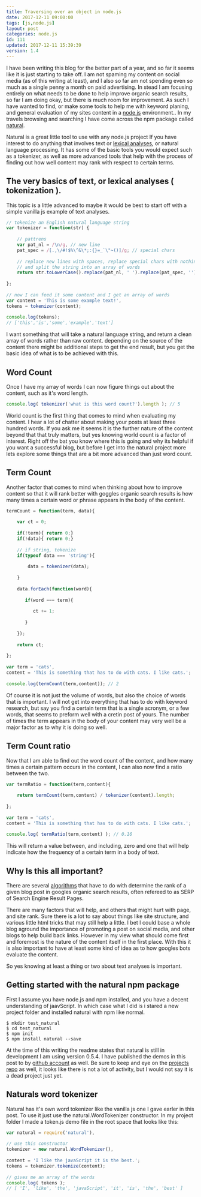 ```yaml
---
title: Traversing over an object in node.js
date: 2017-12-11 09:00:00
tags: [js,node.js]
layout: post
categories: node.js
id: 111
updated: 2017-12-11 15:39:39
version: 1.4
---
```


I have been writing this blog for the better part of a year, and so far it seems like it is just starting to take off. I am not spaming my content on social media (as of this writing at least), and I also so far am not spending even so much as a single penny a month on paid advertising. In stead I am focusing entirely on what needs to be done to help improve organic search results, so far I am doing okay, but there is much room for improvement. As such I have wanted to find, or make some tools to help me with keyword planing, and general evaluation of my sites content in a [node.js](https://nodejs.org/en/) environment.. In my travels browsing and searching I have come across the npm package called [natural](https://www.npmjs.com/package/natural).

<!-- more -->

Natural is a great little tool to use with any node.js project If you have interest to do anything that involves text or [lexical analyses](https://en.wikipedia.org/wiki/Tokenization_(lexical_analysis)), or natural language processing. It has some of the basic tools you would expect such as a tokenizer, as well as more advanced tools that help with the process of finding out how well content may rank with respect to certain terms.

## The very basics of text, or lexical analyses ( tokenization ).

This topic is a little advanced to maybe it would be best to start off with a simple vanilla js example of text analyses.

```js
// tokenize an English natural language string
var tokenizer = function(str) {
 
    // pattrens
    var pat_nl = /\n/g, // new line
    pat_spec = /[.,\/#!$%\^&\*;:{}=_`\"~()]/g; // special chars
 
    // replace new lines with spaces, replace special chars with nothing,
    // and split the string into an array of words
    return str.toLowerCase().replace(pat_nl, ' ').replace(pat_spec, '').split(' ');
    
};
 
// now I can feed it some content and I get an array of words
var content = 'This is some example text!',
tokens = tokenizer(content);
 
console.log(tokens);
// ['this','is','some','example','text']
```

I want something that will take a natural language string, and return a clean array of words rather than raw content. depending on the source of the content there might be additional steps to get the end result, but you get the basic idea of what is to be achieved with this. 

## Word Count

Once I have my array of words I can now figure things out about the content, such as it's word length.

```js
console.log( tokenizer('what is this word count?').length ); // 5
```

World count is the first thing that comes to mind when evaluating my content. I hear a lot of chatter about making your posts at least three hundred words. If you ask me it seems it is the further nature of the content beyond that that truly matters, but yes knowing world count is a factor of interest. Right off the bat you know where this is going and why its helpful if you want a successful blog, but before I get into the natural project more lets explore some things that are a bit more advanced than just word count.

## Term Count

Another factor that comes to mind when thinking about how to improve content so that it will rank better with goggles organic search results is how many times a certain word or phrase appears in the body of the content.

```js
termCount = function(term, data){
 
    var ct = 0;
 
    if(!term){ return 0;}
    if(!data){ return 0;}
 
    // if string, tokenize
    if(typeof data === 'string'){
    
        data = tokenizer(data);    
    
    }
    
    data.forEach(function(word){
    
       if(word === term){
       
          ct += 1;
       
       }
    
    });
    
    return ct;
 
};
 
var term = 'cats',
content = 'This is something that has to do with cats. I like cats.';
 
console.log(termCount(term,content)); // 2
```

Of course it is not just the volume of words, but also the choice of words that is important. I will not get into everything that has to do with keyword research, but say you find a certain term that is a single acronym, or a few words, that seems to preform well with a cretin post of yours. The number of times the term appears in the body of your content may very well be a major factor as to why it is doing so well.

## Term Count ratio

Now that I am able to find out the word count of the content, and how many times a certain pattern occurs in the content, I can also now find a ratio between the two.

```js
var termRatio = function(term,content){
 
    return termCount(term,content) / tokenizer(content).length;
 
};
 
var term = 'cats',
content = 'This is something that has to do with cats. I like cats.';
 
console.log( termRatio(term,content) ); // 0.16
```

This will return a value between, and including, zero and one that will help indicate how the frequency of a certain term in a body of text.

## Why Is this all important?

There are several [algorithms](https://en.wikipedia.org/wiki/Algorithm) that have to do with determine the rank of a given blog post in googles organic search results, often refereed to as SERP of Search Engine Result Pages. 

There are many factors that will help, and others that might hurt with page, and site rank. Sure there is a lot to say about things like site structure, and various little html tricks that may still help a little. I bet I could base a whole blog aground the importance of promoting a post on social media, and other blogs to help build back links. However in my view what should come first and foremost is the nature of the content itself in the first place. With this it is also important to have at least some kind of idea as to how googles bots evaluate the content. 

So yes knowing at least a thing or two about text analyses is important.

## Getting started with the natural npm package

First I assume you have node.js and npm installed, and you have a decent understanding of jaavScript. In which case what I did is i stared a new project folder and installed natural with npm like normal.

```
$ mkdir test_natural
$ cd test_natural
$ npm init
$ npm install natural --save
```

At the time of this writing the readme states that natural is still in development I am using version 0.5.4. I have published the demos in this post to by [github account](https://github.com/dustinpfister/test_natural) as well. Be sure to keep and eye on the [projects repo](https://github.com/NaturalNode/natural) as well, it looks like there is not a lot of activity, but I would not say it is a dead project just yet.

## Naturals word tokenizer

Natural has it's own word tokenizer like the vanilla js one I gave earler in this post. To use it just use the natural.WordTokenizer constructor. In my project folder I made a token.js demo file in the root space that looks like this:

```js
var natural = require('natural'),
 
// use this constructor
tokenizer = new natural.WordTokenizer(),
 
content = 'I like the javaScript it is the best.';
tokens = tokenizer.tokenize(content);
 
// gives me an array of the words
console.log( tokens );
// [ 'I', 'like', 'the', 'javaScript', 'it', 'is', 'the', 'best' ]
```
